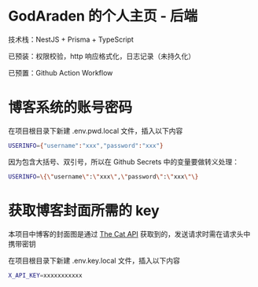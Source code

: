 # GodAraden 的个人主页 - 后端

技术栈：NestJS + Prisma + TypeScript

已预装：权限校验，http 响应格式化，日志记录（未持久化）

已预置：Github Action Workflow

# 博客系统的账号密码

在项目根目录下新建 .env.pwd.local 文件，插入以下内容

```bash
USERINFO={"username":"xxx","password":"xxx"}
```

因为包含大括号、双引号，所以在 Github Secrets 中的变量要做转义处理：

```bash
USERINFO=\{\"username\":\"xxx\",\"password\":\"xxx\"\}
```

# 获取博客封面所需的 key

本项目中博客的封面图是通过 [The Cat API](https://thecatapi.com/) 获取到的，发送请求时需在请求头中携带密钥

在项目根目录下新建 .env.key.local 文件，插入以下内容

```bash
X_API_KEY=xxxxxxxxxxx
```
